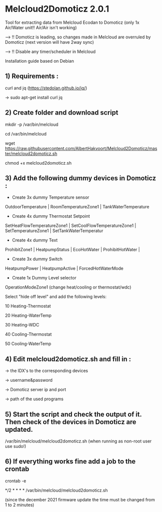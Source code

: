 # Melcloud2Domoticz 2.0.1

Tool for extracting data from Melcloud Ecodan to Domoticz (only 1x Air/Water unit!! Air/Air isn't working)

--> !! Domoticz is leading, so changes made in Melcloud are overruled by Domoticz (next version will have 2way sync)

--> !! Disable any timer/scheduler in Melcloud

Installation guide based on Debian

## 1) Requirements :

curl and jq (https://stedolan.github.io/jq/)

-> sudo apt-get install curl jq

## 2) Create folder and download script

mkdir -p /var/bin/melcloud

cd /var/bin/melcloud

wget https://raw.githubusercontent.com/AlbertHakvoort/Melcloud2Domoticz/master/melcloud2domoticz.sh

chmod +x melcloud2domoticz.sh



## 3) Add the following dummy devices in Domoticz :

- Create 3x dummy Temperature sensor

OutdoorTemperature | RoomTemperatureZone1 | TankWaterTemperature

- Create 4x dummy Thermostat Setpoint

SetHeatFlowTemperatureZone1 | SetCoolFlowTemperatureZone1 | SetTemperatureZone1 | SetTankWaterTemperatur

- Create 4x dummy Text

ProhibitZone1 | HeatpumpStatus | EcoHotWater | ProhibitHotWater | 

- Create 3x dummy Switch

HeatpumpPower | HeatpumpActive | ForcedHotWaterMode

- Create 1x Dummy Level selector

OperationModeZone1 (change heat/cooling or thermostat/wdc)

Select "hide off level" and add the following levels:

10	Heating-Thermostat

20	Heating-WaterTemp
 	
30	Heating-WDC

40	Cooling-Thermostat
	
50	Cooling-WaterTemp


## 4) Edit melcloud2domoticz.sh and fill in : 

-> the IDX's to the corresponding devices 

-> username&password

-> Domoticz server ip and port

-> path of the used programs


## 5) Start the script and check the output of it. Then check of the devices in Domoticz are updated.

/var/bin/melcloud/melcloud2domoticz.sh (when running as non-root user use sudo!)

## 6) If everything works fine add a job to the crontab

crontab -e

  */2 * * * *   /var/bin/melcloud/melcloud2domoticz.sh
  
  (since the december 2021 firmware update the time must be changed from 1 to 2 minutes)
  
